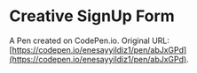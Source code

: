 # Creative SignUp Form

A Pen created on CodePen.io. Original URL: [https://codepen.io/enesayyildiz1/pen/abJxGPd](https://codepen.io/enesayyildiz1/pen/abJxGPd).


